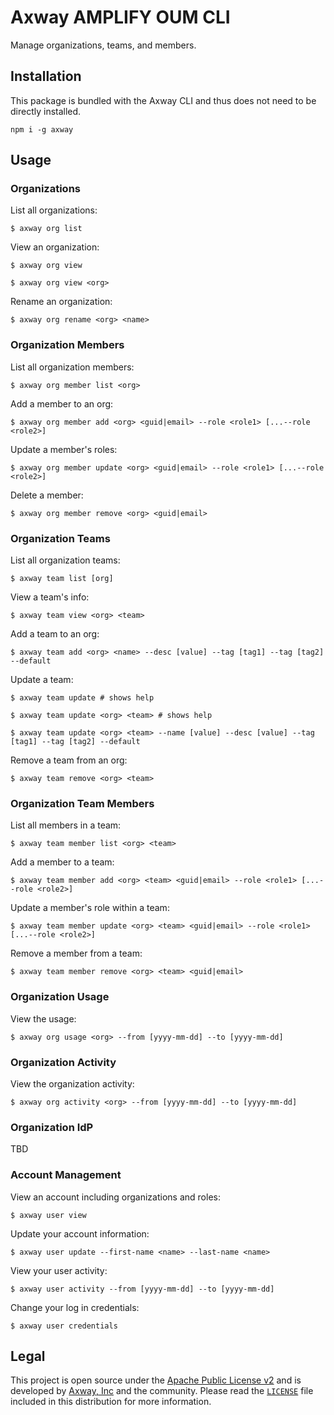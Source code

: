 # Axway AMPLIFY OUM CLI

Manage organizations, teams, and members.

## Installation

This package is bundled with the Axway CLI and thus does not need to be directly installed.

	npm i -g axway

## Usage

### Organizations

List all organizations:

	$ axway org list

View an organization:

	$ axway org view

	$ axway org view <org>

Rename an organization:

	$ axway org rename <org> <name>

### Organization Members

List all organization members:

	$ axway org member list <org>

Add a member to an org:

	$ axway org member add <org> <guid|email> --role <role1> [...--role <role2>]

Update a member's roles:

	$ axway org member update <org> <guid|email> --role <role1> [...--role <role2>]

Delete a member:

	$ axway org member remove <org> <guid|email>

### Organization Teams

List all organization teams:

	$ axway team list [org]

View a team's info:

	$ axway team view <org> <team>

Add a team to an org:

	$ axway team add <org> <name> --desc [value] --tag [tag1] --tag [tag2] --default

Update a team:

	$ axway team update # shows help

	$ axway team update <org> <team> # shows help

	$ axway team update <org> <team> --name [value] --desc [value] --tag [tag1] --tag [tag2] --default

Remove a team from an org:

	$ axway team remove <org> <team>

### Organization Team Members

List all members in a team:

	$ axway team member list <org> <team>

Add a member to a team:

	$ axway team member add <org> <team> <guid|email> --role <role1> [...--role <role2>]

Update a member's role within a team:

	$ axway team member update <org> <team> <guid|email> --role <role1> [...--role <role2>]

Remove a member from a team:

	$ axway team member remove <org> <team> <guid|email>

### Organization Usage

View the usage:

	$ axway org usage <org> --from [yyyy-mm-dd] --to [yyyy-mm-dd]

### Organization Activity

View the organization activity:

	$ axway org activity <org> --from [yyyy-mm-dd] --to [yyyy-mm-dd]

### Organization IdP

TBD

### Account Management

View an account including organizations and roles:

	$ axway user view

Update your account information:

	$ axway user update --first-name <name> --last-name <name>

View your user activity:

	$ axway user activity --from [yyyy-mm-dd] --to [yyyy-mm-dd]

Change your log in credentials:

	$ axway user credentials

## Legal

This project is open source under the [Apache Public License v2][1] and is developed by
[Axway, Inc](http://www.axway.com/) and the community. Please read the [`LICENSE`][1] file included
in this distribution for more information.

[1]: https://github.com/appcelerator/amplify-tooling/blob/master/packages/amplify-cli-auth/LICENSE

